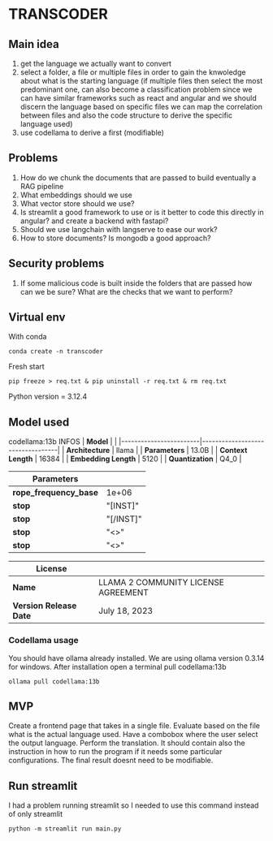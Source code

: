 # TRANSCODER
## Main idea
1. get the language we actually want to convert 
2. select a folder, a file or multiple files in order to gain the knwoledge about what is the starting language (if multiple files then select the most predominant one, can also become a classification problem since we can have similar frameworks such as react and angular and we should discern the language based on specific files we can map the correlation between files and also the code structure to derive the specific language used)
3. use codellama to derive a first (modifiable) 

## Problems
1. How do we chunk the documents that are passed to build eventually a RAG pipeline
2. What embeddings should we use
3. What vector store should we use?
4. Is streamlit a good framework to use or is it better to code this directly in angular? and create a backend with fastapi?
5. Should we use langchain with langserve to ease our work?
6. How to store documents? Is mongodb a good approach?

## Security problems
1. If some malicious code is built inside the folders that are passed how can we be sure? What are the checks that we want to perform?

## Virtual env
With conda
```
conda create -n transcoder
```
Fresh start
```
pip freeze > req.txt & pip uninstall -r req.txt & rm req.txt
```
Python version = 3.12.4

## Model used 
codellama:13b
INFOS
| **Model**              |                                  |
|------------------------|----------------------------------|
| **Architecture**       | llama                            |
| **Parameters**         | 13.0B                            |
| **Context Length**     | 16384                            |
| **Embedding Length**   | 5120                             |
| **Quantization**       | Q4_0                             |

| **Parameters**            |                                  |
|---------------------------|----------------------------------|
| **rope_frequency_base**   | 1e+06                            |
| **stop**                  | "[INST]"                         |
| **stop**                  | "[/INST]"                        |
| **stop**                  | "<<SYS>>"                        |
| **stop**                  | "<</SYS>>"                       |

| **License**               |                                  |
|---------------------------|----------------------------------|
| **Name**                  | LLAMA 2 COMMUNITY LICENSE AGREEMENT|
| **Version Release Date**  | July 18, 2023                     |

### Codellama usage
You should have ollama already installed. We are using ollama version 0.3.14 for windows.
After installation open a terminal pull codellama:13b
```
ollama pull codellama:13b
```

## MVP
Create a frontend page that takes in a single file.
Evaluate based on the file what is the actual language used.
Have a combobox where the user select the output language.
Perform the translation.
It should contain also the instruction in how to run the program if it needs some particular configurations.
The final result doesnt need to be modifiable.

## Run streamlit
I had a problem running streamlit so I needed to use this command instead of only streamlit
```
python -m streamlit run main.py
```
